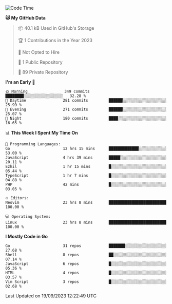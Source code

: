 
<!--START_SECTION:waka-->
![Code Time](http://img.shields.io/badge/Code%20Time-4%2C021%20hrs-blue)

**🐱 My GitHub Data** 

> 📦 40.1 kB Used in GitHub's Storage 
 > 
> 🏆 1 Contributions in the Year 2023
 > 
> 🚫 Not Opted to Hire
 > 
> 📜 1 Public Repository 
 > 
> 🔑 89 Private Repository 
 > 
**I'm an Early 🐤** 

```text
🌞 Morning                349 commits         ████████░░░░░░░░░░░░░░░░░   32.28 % 
🌆 Daytime                281 commits         ██████░░░░░░░░░░░░░░░░░░░   25.99 % 
🌃 Evening                271 commits         ██████░░░░░░░░░░░░░░░░░░░   25.07 % 
🌙 Night                  180 commits         ████░░░░░░░░░░░░░░░░░░░░░   16.65 % 
```


📊 **This Week I Spent My Time On** 

```text
💬 Programming Languages: 
Go                       12 hrs 15 mins      █████████████░░░░░░░░░░░░   53.00 % 
JavaScript               4 hrs 39 mins       █████░░░░░░░░░░░░░░░░░░░░   20.11 % 
Ezhil                    1 hr 15 mins        █░░░░░░░░░░░░░░░░░░░░░░░░   05.44 % 
TypeScript               1 hr 7 mins         █░░░░░░░░░░░░░░░░░░░░░░░░   04.88 % 
PHP                      42 mins             █░░░░░░░░░░░░░░░░░░░░░░░░   03.05 % 

🔥 Editors: 
Neovim                   23 hrs 8 mins       █████████████████████████   100.00 % 

💻 Operating System: 
Linux                    23 hrs 8 mins       █████████████████████████   100.00 % 
```

**I Mostly Code in Go** 

```text
Go                       31 repos            ███████░░░░░░░░░░░░░░░░░░   27.68 % 
Shell                    8 repos             ██░░░░░░░░░░░░░░░░░░░░░░░   07.14 % 
JavaScript               6 repos             █░░░░░░░░░░░░░░░░░░░░░░░░   05.36 % 
HTML                     4 repos             █░░░░░░░░░░░░░░░░░░░░░░░░   03.57 % 
Vim Script               3 repos             █░░░░░░░░░░░░░░░░░░░░░░░░   02.68 % 
```




 Last Updated on 19/09/2023 12:22:49 UTC
<!--END_SECTION:waka-->
